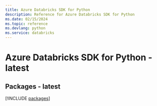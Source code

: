 ```yaml
---
title: Azure Databricks SDK for Python
description: Reference for Azure Databricks SDK for Python
ms.date: 02/15/2024
ms.topic: reference
ms.devlang: python
ms.service: databricks
---
```

# Azure Databricks SDK for Python - latest
## Packages - latest
[!INCLUDE [packages](databricks-index.md)]